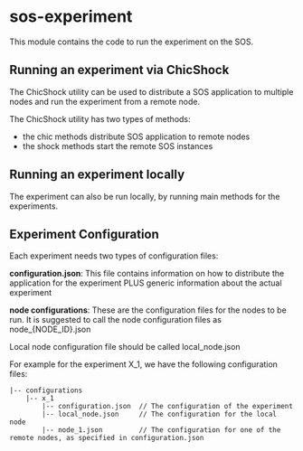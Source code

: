 # sos-experiment

This module contains the code to run the experiment on the SOS.


## Running an experiment via ChicShock

The ChicShock utility can be used to distribute a SOS application to multiple nodes and run the experiment from a remote node.

The ChicShock utility has two types of methods:

- the chic methods distribute SOS application to remote nodes
- the shock methods start the remote SOS instances

## Running an experiment locally

The experiment can also be run locally, by running main methods for the experiments.


## Experiment Configuration

Each experiment needs two types of configuration files:

**configuration.json**: This file contains information on how to distribute the application for the experiment PLUS generic information about the actual experiment

**node configurations**: These are the configuration files for the nodes to be run. It is suggested to call the node configuration files as node_{NODE_ID}.json

Local node configuration file should be called local_node.json



For example for the experiment X_1, we have the following configuration files:

```
|-- configurations
    |-- x_1
        |-- configuration.json  // The configuration of the experiment
        |-- local_node.json     // The configuration for the local node
        |-- node_1.json         // The configuration for one of the remote nodes, as specified in configuration.json
```
